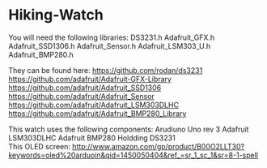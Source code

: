 # Hiking-Watch

You will need the following libraries:
DS3231.h
Adafruit_GFX.h
Adafruit_SSD1306.h
Adafruit_Sensor.h
Adafruit_LSM303_U.h
Adafruit_BMP280.h

They can be found here:
https://github.com/rodan/ds3231
https://github.com/adafruit/Adafruit-GFX-Library
https://github.com/adafruit/Adafruit_SSD1306
https://github.com/adafruit/Adafruit_Sensor
https://github.com/adafruit/Adafruit_LSM303DLHC
https://github.com/adafruit/Adafruit_BMP280_Library

This watch uses the following components:
Arudiuno Uno rev 3
Adafruit LSM303DLHC 
Adafruit BMP280
Holdding DS3231  
This OLED screen:
http://www.amazon.com/gp/product/B00O2LLT30?keywords=oled%20arduoin&qid=1450050404&ref_=sr_1_sc_1&sr=8-1-spell
